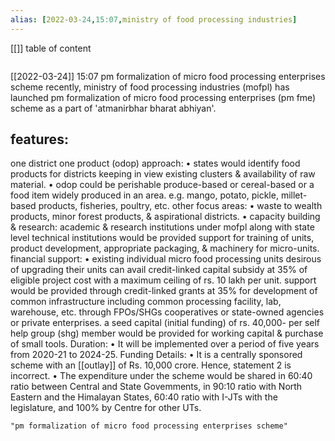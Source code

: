 ```yaml
---
alias: [2022-03-24,15:07,ministry of food processing industries]
---
```

[[]]
table of content
```toc
```

[[2022-03-24]] 15:07
pm formalization of micro food processing enterprises scheme
recently, ministry of food processing industries (mofpl) has launched pm formalization of micro food processing enterprises (pm fme) scheme as a part of 'atmanirbhar bharat abhiyan'.
## features:
one district one product (odop) approach:
	• states would identify food products for districts keeping in view existing clusters  & availability of raw material.
	• odop could be perishable produce-based or cereal-based or a food item widely produced in an area. e.g. mango, potato, pickle, millet-based products, fisheries, poultry, etc.
other focus areas:
	• waste to wealth products, minor forest products,  & aspirational districts.
	• capacity building  & research: academic  & research institutions under mofpl along with state level technical institutions would be provided support for training of units, product development, appropriate packaging,  & machinery for micro-units.
financial support:
	• existing individual micro food processing units desirous of upgrading their units can avail credit-linked capital subsidy at 35% of eligible project cost with a maximum ceiling of rs. 10 lakh per unit.
	support would be provided through credit-linked grants at 35% for development of common infrastructure including common processing facility, lab, warehouse, etc. through FPOs/SHGs cooperatives or state-owned agencies or private enterprises.
	a seed capital (initial funding) of rs. 40,000- per self help group (shg) member would be provided for working capital  & purchase of small tools.
Duration:
	• It will be implemented over a period of five years from 2020-21 to 2024-25.
Funding Details:
	• It is a centrally sponsored scheme with an [[outlay]] of Rs. 10,000 crore. Hence, statement 2 is incorrect.
	• The expenditure under the scheme would be shared in 60:40 ratio between Central and State Govemments, in 90:10 ratio with North Eastern and the Himalayan States, 60:40 ratio with I-JTs with the legislature, and 100% by Centre for other UTs.
```query
"pm formalization of micro food processing enterprises scheme"
```